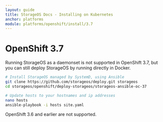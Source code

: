 ```yaml
---
layout: guide
title: StorageOS Docs - Installing on Kubernetes
anchor: platforms
module: platforms/openshift/install/3.7
---
```


# OpenShift 3.7

Running StorageOS as a daemonset is not supported in OpenShift 3.7, but you can
still deploy StorageOS by running directly in Docker.

```bash
# Install StorageOS managed by SystemD, using Ansible
git clone https://github.com/storageos/deploy.git storageos
cd storageos/openshift/deploy-storageos/storageos-ansible-oc-37

# Update hosts to your hostnames and ip addresses
nano hosts
ansible-playbook -i hosts site.yaml
```

OpenShift 3.6 and earlier are not supported.
